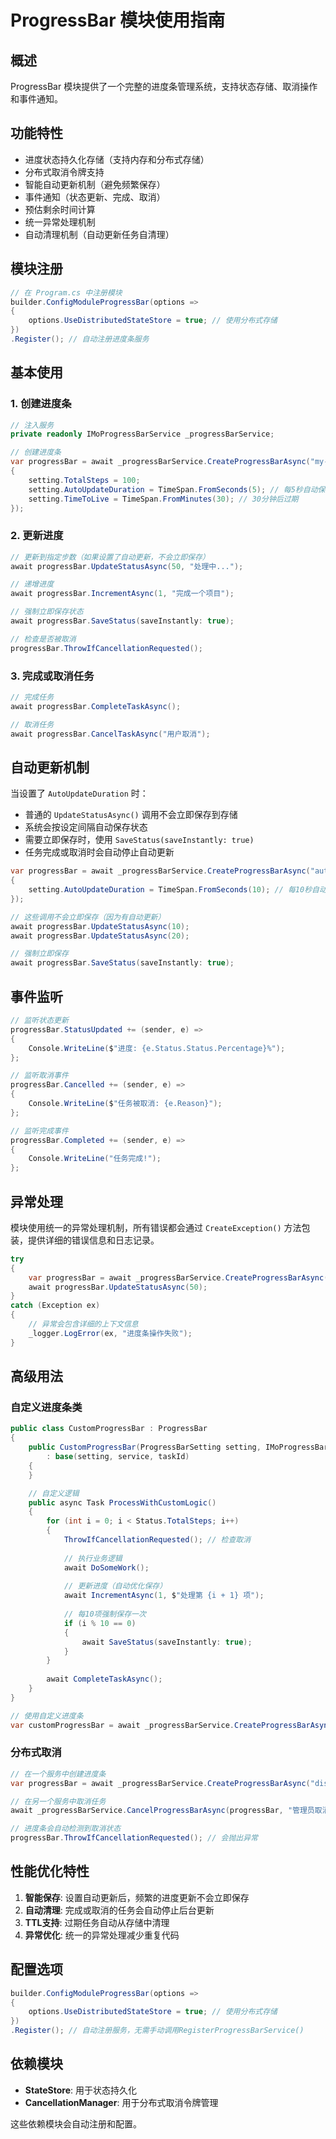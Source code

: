 # ProgressBar 模块使用指南

## 概述

ProgressBar 模块提供了一个完整的进度条管理系统，支持状态存储、取消操作和事件通知。

## 功能特性

- 进度状态持久化存储（支持内存和分布式存储）
- 分布式取消令牌支持
- 智能自动更新机制（避免频繁保存）
- 事件通知（状态更新、完成、取消）
- 预估剩余时间计算
- 统一异常处理机制
- 自动清理机制（自动更新任务自清理）

## 模块注册

```csharp
// 在 Program.cs 中注册模块
builder.ConfigModuleProgressBar(options =>
{
    options.UseDistributedStateStore = true; // 使用分布式存储
})
.Register(); // 自动注册进度条服务
```

## 基本使用

### 1. 创建进度条

```csharp
// 注入服务
private readonly IMoProgressBarService _progressBarService;

// 创建进度条
var progressBar = await _progressBarService.CreateProgressBarAsync("my-task", setting =>
{
    setting.TotalSteps = 100;
    setting.AutoUpdateDuration = TimeSpan.FromSeconds(5); // 每5秒自动保存状态
    setting.TimeToLive = TimeSpan.FromMinutes(30); // 30分钟后过期
});
```

### 2. 更新进度

```csharp
// 更新到指定步数（如果设置了自动更新，不会立即保存）
await progressBar.UpdateStatusAsync(50, "处理中...");

// 递增进度
await progressBar.IncrementAsync(1, "完成一个项目");

// 强制立即保存状态
await progressBar.SaveStatus(saveInstantly: true);

// 检查是否被取消
progressBar.ThrowIfCancellationRequested();
```

### 3. 完成或取消任务

```csharp
// 完成任务
await progressBar.CompleteTaskAsync();

// 取消任务
await progressBar.CancelTaskAsync("用户取消");
```

## 自动更新机制

当设置了 `AutoUpdateDuration` 时：

- 普通的 `UpdateStatusAsync()` 调用不会立即保存到存储
- 系统会按设定间隔自动保存状态
- 需要立即保存时，使用 `SaveStatus(saveInstantly: true)`
- 任务完成或取消时会自动停止自动更新

```csharp
var progressBar = await _progressBarService.CreateProgressBarAsync("auto-task", setting =>
{
    setting.AutoUpdateDuration = TimeSpan.FromSeconds(10); // 每10秒自动保存
});

// 这些调用不会立即保存（因为有自动更新）
await progressBar.UpdateStatusAsync(10);
await progressBar.UpdateStatusAsync(20);

// 强制立即保存
await progressBar.SaveStatus(saveInstantly: true);
```

## 事件监听

```csharp
// 监听状态更新
progressBar.StatusUpdated += (sender, e) =>
{
    Console.WriteLine($"进度: {e.Status.Status.Percentage}%");
};

// 监听取消事件
progressBar.Cancelled += (sender, e) =>
{
    Console.WriteLine($"任务被取消: {e.Reason}");
};

// 监听完成事件
progressBar.Completed += (sender, e) =>
{
    Console.WriteLine("任务完成!");
};
```

## 异常处理

模块使用统一的异常处理机制，所有错误都会通过 `CreateException()` 方法包装，提供详细的错误信息和日志记录。

```csharp
try
{
    var progressBar = await _progressBarService.CreateProgressBarAsync("test");
    await progressBar.UpdateStatusAsync(50);
}
catch (Exception ex)
{
    // 异常会包含详细的上下文信息
    _logger.LogError(ex, "进度条操作失败");
}
```

## 高级用法

### 自定义进度条类

```csharp
public class CustomProgressBar : ProgressBar
{
    public CustomProgressBar(ProgressBarSetting setting, IMoProgressBarService service, string taskId)
        : base(setting, service, taskId)
    {
    }

    // 自定义逻辑
    public async Task ProcessWithCustomLogic()
    {
        for (int i = 0; i < Status.TotalSteps; i++)
        {
            ThrowIfCancellationRequested(); // 检查取消
            
            // 执行业务逻辑
            await DoSomeWork();
            
            // 更新进度（自动优化保存）
            await IncrementAsync(1, $"处理第 {i + 1} 项");
            
            // 每10项强制保存一次
            if (i % 10 == 0)
            {
                await SaveStatus(saveInstantly: true);
            }
        }
        
        await CompleteTaskAsync();
    }
}

// 使用自定义进度条
var customProgressBar = await _progressBarService.CreateProgressBarAsync<CustomProgressBar>("custom-task");
```

### 分布式取消

```csharp
// 在一个服务中创建进度条
var progressBar = await _progressBarService.CreateProgressBarAsync("distributed-task");

// 在另一个服务中取消任务
await _progressBarService.CancelProgressBarAsync(progressBar, "管理员取消");

// 进度条会自动检测到取消状态
progressBar.ThrowIfCancellationRequested(); // 会抛出异常
```

## 性能优化特性

1. **智能保存**: 设置自动更新后，频繁的进度更新不会立即保存
2. **自动清理**: 完成或取消的任务会自动停止后台更新
3. **TTL支持**: 过期任务自动从存储中清理
4. **异常优化**: 统一的异常处理减少重复代码

## 配置选项

```csharp
builder.ConfigModuleProgressBar(options =>
{
    options.UseDistributedStateStore = true; // 使用分布式存储
})
.Register(); // 自动注册服务，无需手动调用RegisterProgressBarService()
```

## 依赖模块

- **StateStore**: 用于状态持久化
- **CancellationManager**: 用于分布式取消令牌管理

这些依赖模块会自动注册和配置。 
